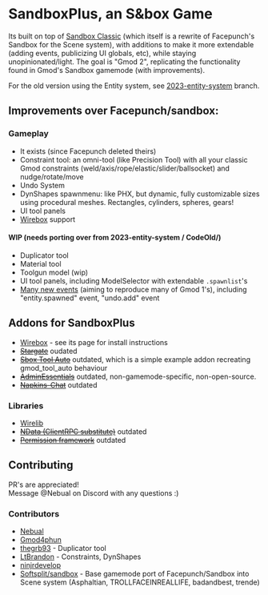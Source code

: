 # SandboxPlus, an S&box Game

Its built on top of [Sandbox Classic](https://github.com/Softsplit/sandbox) (which itself is a rewrite of Facepunch's Sandbox for the Scene system), with additions to make it more extendable (adding events, publicizing UI globals, etc), while staying unopinionated/light. The goal is "Gmod 2", replicating the functionality found in Gmod's Sandbox gamemode (with improvements).

For the old version using the Entity system, see [2023-entity-system](https://github.com/Nebual/sandbox-plus/tree/2023-entity-system) branch.

## Improvements over Facepunch/sandbox:

### Gameplay

- It exists (since Facepunch deleted theirs)
- Constraint tool: an omni-tool (like Precision Tool) with all your classic Gmod constraints (weld/axis/rope/elastic/slider/ballsocket) and nudge/rotate/move
- Undo System
- DynShapes spawnmenu: like PHX, but dynamic, fully customizable sizes using procedural meshes. Rectangles, cylinders, spheres, gears!
- UI tool panels
- [Wirebox](https://github.com/wiremod/wirebox) support

#### WIP (needs porting over from 2023-entity-system / CodeOld/)
- Duplicator tool
- Material tool
- Toolgun model (wip)
- UI tool panels, including ModelSelector with extendable `.spawnlist`'s
- [Many new events](EVENTS.md) (aiming to reproduce many of Gmod 1's), including "entity.spawned" event, "undo.add" event

## Addons for SandboxPlus

- [Wirebox](https://github.com/wiremod/wirebox) - see its page for install instructions
- ~~[Stargate](https://github.com/Gmod4phun/sbox-stargate/tree/addon-version)~~ oudated
- ~~[Sbox Tool Auto](https://github.com/Nebual/sbox_tool_auto)~~ outdated, which is a simple example addon recreating gmod_tool_auto behaviour
- ~~[AdminEssentials](https://asset.party/ryan/adminessentials)~~ outdated, non-gamemode-specific, non-open-source.
- ~~[Napkins-Chat](https://github.com/Nebual/napkins-chat)~~ outdated

### Libraries

- [Wirelib](https://asset.party/wiremod/wirelib)
- ~~[NData (ClientRPC substitute)](https://github.com/Nebual/sbox-ndata)~~ outdated
- ~~[Permission framework](https://github.com/sandmod/permission)~~ outdated

## Contributing

PR's are appreciated!  
Message @Nebual on Discord with any questions :)

### Contributors

- [Nebual](https://github.com/Nebual)
- [Gmod4phun](https://github.com/gmod4phun)
- [thegrb93](https://github.com/thegrb93) - Duplicator tool
- [LtBrandon](https://github.com/LtBrandon) - Constraints, DynShapes
- [ninjrdevelop](https://github.com/ninjrdevelop)
- [Softsplit/sandbox](https://github.com/Softsplit/sandbox) - Base gamemode port of Facepunch/Sandbox into Scene system (Asphaltian, TROLLFACEINREALLIFE, badandbest, trende)
